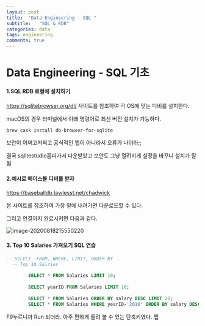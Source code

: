 ```yaml
---
layout: post
title:  "Data Engineering - SQL "
subtitle:   "SQL & RDB"
categories: data
tags: engineering
comments: true
---
```

# Data Engineering - SQL 기초

#### 1.SQL RDB 로컬에 설치하기

https://sqlitebrowser.org/dl/ 사이트를 참조하여 각 OS에 맞는 디비를 설치한다.

macOS의 경우 터미널에서 아래 명령어로 최신 버전 설치가 가능하다.

```shell
brew cask install db-browser-for-sqlite
```

보안이 어쩌고저쩌고 공식적인 앱이 아니라서 오류가 나더라;;

결국 sqlitestudio홈피가서 다운받았고 보안도 그냥 열려지게 설정을 바꾸니 설치가 잘됨

#### 2.예시로 베이스볼 디비를 받자

https://baseballdb.lawlesst.net/chadwick

본 사이트를 참조하여 가장 밑에 내려가면 다운로드할 수 있다.

그리고 연결까지 완료시키면 다음과 같다.

![image-20200818215550220](https://shoman2.github.io/assets/img/image-20200818215550220.png)

#### 3. Top 10 Salaries 가져오기 SQL 연습

```sql
-- SELECT, FROM, WHERE, LIMIT, ORDER BY  
  -- Top 10 Salries  
    
        SELECT * FROM Salaries LIMIT 10;
        
        SELECT yearID FROM Salaries LIMIT 10;
        
        SELECT * FROM Salaries ORDER BY salary DESC LIMIT 20;
        SELECT * FROM Salaries WHERE yearID='2010' ORDER BY salary DESC LIMIT 20;

```

F9누르니까 Run 되더라. 아주 편하게 돌려 볼 수 있는 단축키였다. 쩝






